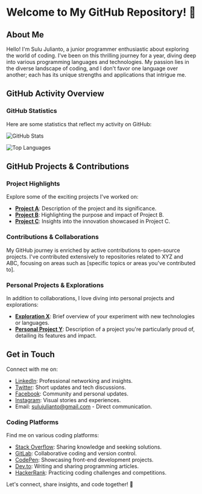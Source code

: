 # Welcome to My GitHub Repository! 🌟

## About Me

Hello! I'm Sulu Julianto, a junior programmer enthusiastic about exploring the world of coding. I've been on this thrilling journey for a year, diving deep into various programming languages and technologies. My passion lies in the diverse landscape of coding, and I don't favor one language over another; each has its unique strengths and applications that intrigue me.

## GitHub Activity Overview

### GitHub Statistics

Here are some statistics that reflect my activity on GitHub:

![GitHub Stats](https://github-readme-stats.vercel.app/api?username=sulujulianto&show_icons=true&theme=radical)

![Top Languages](https://github-readme-stats.vercel.app/api/top-langs/?username=sulujulianto&layout=compact&theme=radical)

## GitHub Projects & Contributions

### Project Highlights

Explore some of the exciting projects I've worked on:

- [**Project A**](link-to-project-A): Description of the project and its significance.
- [**Project B**](link-to-project-B): Highlighting the purpose and impact of Project B.
- [**Project C**](link-to-project-C): Insights into the innovation showcased in Project C.

### Contributions & Collaborations

My GitHub journey is enriched by active contributions to open-source projects. I've contributed extensively to repositories related to XYZ and ABC, focusing on areas such as [specific topics or areas you've contributed to].

### Personal Projects & Explorations

In addition to collaborations, I love diving into personal projects and explorations:

- [**Exploration X**](link-to-exploration-X): Brief overview of your experiment with new technologies or languages.
- [**Personal Project Y**](link-to-project-Y): Description of a project you're particularly proud of, detailing its features and impact.

## Get in Touch

Connect with me on:

- [LinkedIn](https://linkedin.com/in/sulujulianto): Professional networking and insights.
- [Twitter](https://twitter.com/sulujulianto): Short updates and tech discussions.
- [Facebook](https://facebook.com/sulujulianto): Community and personal updates.
- [Instagram](https://instagram.com/sulujulianto): Visual stories and experiences.
- Email: [sulujulianto@gmail.com](mailto:sulujulianto@gmail.com) - Direct communication.

### Coding Platforms

Find me on various coding platforms:

- [Stack Overflow](your-stackoverflow-profile): Sharing knowledge and seeking solutions.
- [GitLab](your-gitlab-profile): Collaborative coding and version control.
- [CodePen](your-codepen-profile): Showcasing front-end development projects.
- [Dev.to](your-devto-profile): Writing and sharing programming articles.
- [HackerRank](your-hackerrank-profile): Practicing coding challenges and competitions.


Let's connect, share insights, and code together! 🚀
